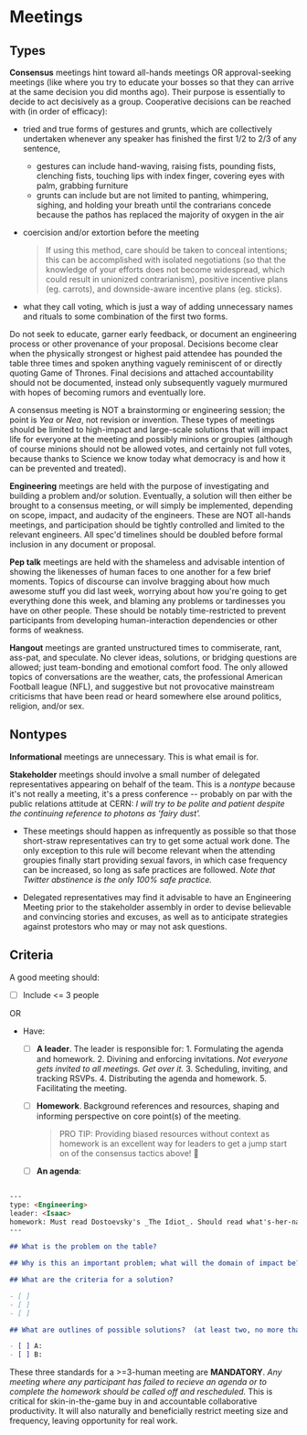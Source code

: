 # Meetings

## Types

__Consensus__ meetings hint toward all-hands meetings OR approval-seeking meetings (like where you try to educate your bosses so that they can arrive at the same decision you did months ago). Their purpose is essentially to decide to act decisively as a group. Cooperative decisions can be reached with (in order of efficacy):

- tried and true forms of gestures  and grunts, which are collectively undertaken whenever any speaker has finished the first 1/2 to 2/3 of any sentence,
  + gestures can include hand-waving, raising fists, pounding fists, clenching fists, touching lips with index finger, covering eyes with palm, grabbing furniture
  + grunts can include but are not limited to panting, whimpering, sighing, and holding your breath until the contrarians concede because the pathos has replaced the majority of oxygen in the air

- coercision and/or extortion before the meeting

    > If using this method, care should be taken to conceal intentions; this can be accomplished with isolated negotiations (so that the knowledge of your efforts does not become widespread, which could result in unionized contrarianism), positive incentive plans (eg. carrots), and downside-aware incentive plans (eg. sticks).

- what they call voting, which is just a way of adding unnecessary names and rituals to some combination of the first two forms. 

Do not seek to educate, garner early feedback, or document an engineering process or other provenance of your proposal. Decisions become clear when the physically strongest or highest paid attendee has pounded the table three times and spoken anything vaguely reminiscent of or directly quoting Game of Thrones. Final decisions and attached accountability should not be documented, instead only subsequently vaguely murmured with hopes of becoming rumors and eventually lore.

A consensus meeting is NOT a brainstorming or engineering session; the point is _Yea_ or _Nea_, not revision or invention. These types of meetings should be limited to high-impact and large-scale solutions that will impact life for everyone at the meeting and possibly minions or groupies (although of course minions should not be allowed votes, and certainly not full votes, because thanks to Science we know today what democracy is and how it can be prevented and treated).

__Engineering__ meetings are held with the purpose of investigating and building a problem and/or solution. Eventually, a solution will then either be brought to a consensus meeting, or will simply be implemented, depending on scope, impact, and audacity of the engineers. These are NOT all-hands meetings, and participation should be tightly controlled and limited to the relevant engineers. All spec'd timelines should be doubled before formal inclusion in any document or proposal.

__Pep talk__ meetings are held with the shameless and advisable intention of showing the likenesses of human faces to one another for a few brief moments. Topics of discourse can involve bragging about how much awesome stuff you did last week, worrying about how you're going to get everything done this week, and blaming any problems or tardinesses you have on other people. These should be notably time-restricted to prevent participants from developing human-interaction dependencies or other forms of weakness.

__Hangout__ meetings are granted unstructured times to commiserate, rant, ass-pat, and speculate. No clever ideas, solutions, or bridging questions are allowed; just team-bonding and emotional comfort food. The only allowed topics of conversations are the weather, cats, the professional American Football league (NFL), and suggestive but not provocative mainstream criticisms that have been read or heard somewhere else around politics, religion, and/or sex.

## Nontypes

__Informational__ meetings are unnecessary. This is what email is for.

__Stakeholder__ meetings should involve a small number of delegated representatives appearing on behalf of the team. This is a _nontype_ because it's not really a meeting, it's a press conference -- probably on par with the public relations attitude at CERN: _I will try to be polite and patient despite the continuing reference to photons as 'fairy dust'._ 
  + These meetings should happen as infrequently as possible so that those short-straw representatives can try to get some actual work done. The only exception to this rule will become relevant when the attending groupies finally start providing sexual favors, in which case frequency can be increased, so long as safe practices are followed. _Note that Twitter abstinence is the only 100% safe practice._

  + Delegated representatives may find it advisable to have an Engineering Meeting prior to the stakeholder assembly in order to devise believable and convincing stories and excuses, as well as to anticipate strategies against protestors who may or may not ask questions.


## Criteria

A good meeting should:

- [ ] Include <= 3 people

OR

- Have:
  - [ ] __A leader__. The leader is responsible for:
	    1. Formulating the agenda and homework.
	    2. Divining and enforcing invitations. _Not everyone gets invited to all meetings. Get over it._
	    3. Scheduling, inviting, and tracking RSVPs.
	    4. Distributing the agenda and homework.
	    5. Facilitating the meeting.
  - [ ] __Homework__. Background references and resources, shaping and informing perspective on core point(s) of the meeting. 
      > PRO TIP: Providing biased resources without context as homework is an excellent way for leaders to get a jump start on of the consensus tactics above! :rocket:

  - [ ] __An agenda__:

```markdown

---
type: <Engineering>
leader: <Isaac>
homework: Must read Dostoevsky's _The Idiot_. Should read what's-her-name's _Wuthering Heights_. Could come up with 3 reasons why the _The Idiot_'s protagonist can be interpreted as in fact a premonition of CRISPR.
---

## What is the problem on the table?

## Why is this an important problem; what will the domain of impact be?

## What are the criteria for a solution?

- [ ]
- [ ]
- [ ]

## What are outlines of possible solutions?  (at least two, no more than 5)

- [ ] A:
- [ ] B:
```


These three standards for a >=3-human meeting are __MANDATORY__. _Any meeting where any participant has failed to recieve an agenda or to complete the homework should be called off and rescheduled._ This is critical for skin-in-the-game buy in and accountable collaborative productivity. It will also naturally and beneficially restrict meeting size and frequency, leaving opportunity for real work.

